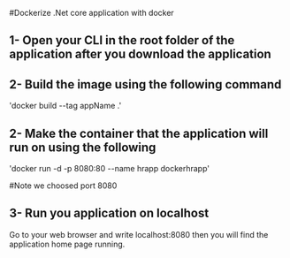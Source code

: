 #Dockerize .Net core application with docker

## 1- Open your CLI in the root folder of the application after you download the application

## 2- Build the image using the following command
'docker build --tag appName .'

## 2- Make the container that the application will run on using the following 
'docker run  -d -p 8080:80 --name hrapp dockerhrapp'

#Note we choosed port 8080

## 3- Run you application on localhost
Go to your web browser and write localhost:8080 then you will find the application home page running.
